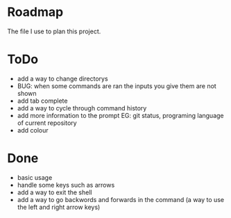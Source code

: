 # Roadmap
The file I use to plan this project.
# ToDo
 - add a way to change directorys
 - BUG: when some commands are ran the inputs you give them are not shown
 - add tab complete
 - add a way to cycle through command history
 - add more information to the prompt EG: git status, programing language of current repository
 - add colour
# Done
 - basic usage
 - handle some keys such as arrows
 - add a way to exit the shell
 - add a way to go backwords and forwards in the command (a way to use the left and right arrow keys)
